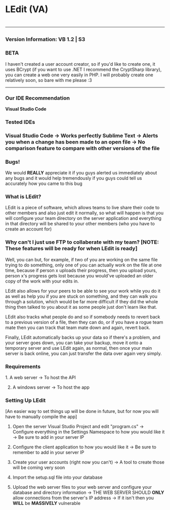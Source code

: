 <h1>LEdit (VA)<h1>

<hr />
<h3>Version Information: VB 1.2 | S3</h3>
<h3>BETA</h3>
I haven't created a user account creator, so if you'd like to create one, it uses BCrypt (if you want to use .NET I recommend the CryptSharp library), you can create a web one very easily in PHP.
I will probably create one relatively soon, so bare with me please :3
<hr />

<h3>Our IDE Recommendation</h3>
<b>Visual Studio Code</b>

<h3>Tested IDEs<h3>
Visual Studio Code
 -> Works perfectly
Sublime Text
 -> Alerts you when a change has been made to an open file
 -> No comparison feature to compare with other versions of the file

<h3>Bugs!</h3>
We would <b>REALLY</b> appreciate it if you guys alerted us immediately about any bugs and it would help tremendously if you guys could tell us accurately how you came to this bug

<h3>What is LEdit?</h3>
LEdit is a piece of software, which allows teams to live share their code to other members and also just edit it normally, so what will happen is that you will configure your team directory on the server application and everything in that directory will be shared to your other members (who you have to create an account for)

<h3>Why can't I just use FTP to collaberate with my team? [NOTE: These features will be ready for when LEdit is ready]</h3>
Well, you can but, for example, if two of you are working on the same file trying to do something, only one of you can actually work on the file at one time, because if person x uploads their progress, then you upload yours, person x's progress gets lost because you would've uploaded an older copy of the work with your edits in.

LEdit also allows for your peers to be able to see your work while you do it as well as help you if you are stuck on something, and they can walk you through a solution, which would be far more difficult if they did the whole thing then talked to you about it as some people just don't learn like that.

LEdit also tracks what people do and so if somebody needs to revert back to a previous version of a file, then they can do, or if you have a rogue team mate then you can track that team mate down and again, revert back.

Finally, LEdit automatically backs up your data so if there's a problem, and your server goes down, you can take your backup, move it onto a temporary server and use LEdit again, as normal, then once your main server is back online, you can just transfer the data over again very simply.

<h3>Requirements</h3>
1. A web server
 -> To host the API

2. A windows server
 -> To host the app

<h3>Setting Up LEdit</h3>
[An easier way to set things up will be done in future, but for now you will have to manually compile the app]

1. Open the server Visual Studio Project and edit "program.cs"
 -> Configure everything in the Settings Namespace to how you would like it
  -> Be sure to add in your server IP

2. Configure the client application to how you would like it
 -> Be sure to remember to add in your server IP 

3. Create your user accounts (right now you can't)
 -> A tool to create those will be coming very soon

4. Import the setup.sql file into your database

5. Upload the web server files to your web server and configure your database and directory information
 -> THE WEB SERVER SHOULD <b>ONLY</b> allow connections from the server's IP address
  -> If it isn't then you <b>WILL</b> be <b>MASSIVELY</b> vulnerable
